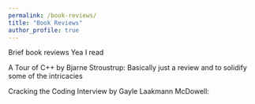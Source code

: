 ```yaml
---
permalink: /book-reviews/
title: "Book Reviews"
author_profile: true
---
```


Brief book reviews
Yea I read

A Tour of C++ by Bjarne Stroustrup: Basically just a review and to solidify some of the intricacies

Cracking the Coding Interview by Gayle Laakmann McDowell: 
